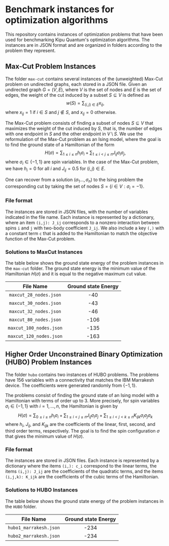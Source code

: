 # Benchmark instances for optimization algorithms

This repository contains instances of optimization problems that have been
used for benchmarking Kipu Quantum's optimization algorithms. The instances
are in JSON format and are organized in folders according to the problem they
represent.

## Max-Cut Problem Instances

The folder `max-cut` contains several instances of the (unweighted)
Max-Cut
problem on undirected graphs, each stored in a JSON file. Given an undirected
graph $G =(V,E)$, where $V$ is the set of nodes and $E$ is the set of edges,
the
weight of the cut induced by a subset $S \subseteq V$ is defined as
$$w(S) = \sum_{(i,j) \in E} x_{ij},$$ where $x_{ij} = 1$ if $i \in S$ and
$j \notin S$, and $x_{ij} = 0$
otherwise.

The Max-Cut problem consists of finding a subset of nodes $S \subseteq V$ that
maximizes the weight of the cut induced by $S$, that is, the number of edges
with one endpoint in $S$ and the other endpoint in $V \setminus S$. We use
the reformulation of the Max-Cut problem as an Ising model, where the goal is to
find
the ground state of a Hamiltonian of the form
$$H(\sigma) = \sum_{1\leq i \leq n} h_i \sigma_i + \sum_{1 \leq i < j \leq n} J_{ij} \sigma_i \sigma_j,$$
where $`\sigma_i \in \{-1,1\}`$ are spin variables. In the case of the Max-Cut
problem, we have $h_i = 0$ for all $i$ and $J_{ij} = 0.5$ for $(i,j) \in E$.

One can recover from a solution $(\sigma_1 \ldots, \sigma_n)$ to the Ising
problem the corresponding cut by taking the set of nodes $`S= \{i \in V:
\sigma_i = -1\}`$.

### File format

The instances are stored in JSON files, with the number of variables
indicated in the file name. Each instance is represented by a dictionary,
where an item `(i,j): J_ij` corresponds to a nonzero interaction between spins
`i` and `j` with two-body coefficient `J_ij`. We also include a key `(,)` with
a constant term `c` that is added to the Hamiltonian to match the objective
function of the Max-Cut problem.

### Solutions to MaxCut Instances

The table below shows the ground state energy of the problem instances in the
`max-cut` folder. The ground state energy is the minimum value of the
Hamiltonian $H(\sigma)$ and it is equal to the negative maximum cut value.

|        File Name        | Ground state Energy |
|:-----------------------:|:-------------------:|
| `maxcut_28_nodes.json`  |         -40         |
| `maxcut_30_nodes.json`  |         -43         |
| `maxcut_32_nodes.json`  |         -46         |
| `maxcut_80_nodes.json`  |        -106         |
| `maxcut_100_nodes.json` |        -135         |
| `maxcut_120_nodes.json` |        -163         |

## Higher Order Unconstrained Binary Optimization (HUBO) Problem Instances

The folder `hubo` contains two
instances of HUBO problems. The problems have 156 variables with a
connectivity that matches the IBM Marrakesh device. The coefficients were
generated randomly from $`\{-1, 1\}`$.

The problems consist of finding the
ground state of an
Ising model with a Hamiltonian with terms of order up to 3. More precisely,
for spin variables $\sigma_i \in \{-1,1\}$ with $i=1,\ldots, n$, the
Hamiltonian is
given by
$$H(\sigma) = \sum_{0 \leq i \leq n } h_i \sigma_i + \sum_{1 \leq i < j \leq n} J_{ij} \sigma_i \sigma_j + \sum_{1 \leq i < j < k \leq n} K_{ijk} \sigma_i \sigma_j \sigma_k$$
where $h_i$, $J_{ij}$, and $K_{ijk}$ are the coefficients of the linear,
first, second, and third order terms, respectively. The goal is to find the
spin configuration $\sigma$ that gives the minimum value of $H(\sigma)$.

### File format

The instances are stored in JSON files. Each instance is represented by a
dictionary where the items `(i,): c_i` correspond to the linear terms,
the items `(i,j): J_ij` are the coefficients of the quadratic terms, and the
items
`(i,j,k): K_ijk` are the coefficients of the cubic terms of the Hamiltonian.

### Solutions to HUBO Instances

The table below shows the ground state energy of the problem instances in the
`HUBO` folder.

|       File Name        | Ground state Energy |
| :--------------------: | :-----------------: |
| `hubo1_marrakesh.json` |        -234         |
| `hubo2_marrakesh.json` |        -234         |








